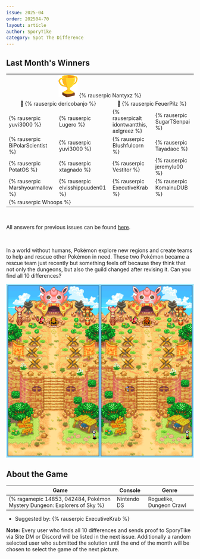 ```yaml
---
issue: 2025-04
order: 202504-70
layout: article
author: SporyTike
category: Spot The Difference
---
```


## Last Month's Winners

<table><tbody>
  <tr>
    <td colspan="4" style="text-align: center; vertical-align: middle;"><div class="bingo-winner-small"><img src="../../img/trophy_small.png"/> {% rauserpic Nantyxz %}</div></td>
  </tr>
  <tr>
    <td colspan="2" style="text-align: center; vertical-align: middle;">🥈 {% rauserpic dericobanjo %}</td>
    <td colspan="2" style="text-align: center; vertical-align: middle;">🥉 {% rauserpic FeuerPilz %}</td>
  </tr>
  <tr>
    <td>{% rauserpic yuvi3000 %}</td>
    <td>{% rauserpic Lugero %}</td>
    <td>{% rauserpicalt idontwantthis, axlgreez %}</td>
    <td>{% rauserpic SugarTSenpai %}</td>
  </tr>
  <tr>
    <td>{% rauserpic BiPolarScientist %}</td>
    <td>{% rauserpic yuvi3000 %}</td>
    <td>{% rauserpic Blushfulcorn %}</td>
    <td>{% rauserpic Tayadaoc %}</td>
  </tr>
  <tr>
    <td>{% rauserpic PotatOS %}</td>
    <td>{% rauserpic xtagnado %}</td>
    <td>{% rauserpic Vestitor %}</td>
    <td>{% rauserpic jeremylu00 %}</td>
  </tr>
  <tr>
    <td>{% rauserpic Marshyourmallow %}</td>
    <td>{% rauserpic elvisshippuuden01 %}</td>
    <td>{% rauserpic ExecutiveKrab %}</td>
    <td>{% rauserpic KomainuDUB %}</td>
  </tr>
  <tr>
    <td colspan=4>{% rauserpic Whoops %}</td>
  </tr>
  </tr>
</tbody></table>

<br>

All answers for previous issues can be found [here](../spot-the-diff-answers.html).

<br>

In a world without humans, Pokémon explore new regions and create teams to help and rescue other Pokémon in need. These two Pokémon became a rescue team just recently but something feels off because they think that not only the dungeons, but also the guild changed after revising it. Can you find all 10 differences?

<p align="center">
  <img src="img/Fun/SpotTheDifference.png" />
</p>

## About the Game

| Game                                                                     | Console     | Genre                    |
| ------------------------------------------------------------------------ | ----------- | ------------------------ |
| {% ragamepic 14853, 042484, Pokémon Mystery Dungeon: Explorers of Sky %} | Nintendo DS | Roguelike, Dungeon Crawl |

* Suggested by: {% rauserpic ExecutiveKrab %}

**Note:** Every user who finds all 10 differences and sends proof to SporyTike via Site DM or Discord will be listed in the next issue. Additionally a random selected user who submitted the solution until the end of the month will be chosen to select the game of the next picture.
